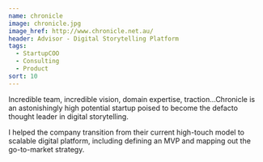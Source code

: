```yaml
---
name: chronicle
image: chronicle.jpg
image_href: http://www.chronicle.net.au/
header: Advisor - Digital Storytelling Platform
tags:
  - StartupCOO
  - Consulting
  - Product
sort: 10
---
```

Incredible team, incredible vision, domain expertise, traction...Chronicle is an astonishingly high potential startup poised to become the defacto thought leader in digital storytelling.

I helped the company transition from their current high-touch model to scalable digital platform, including defining an MVP and mapping out the go-to-market strategy.
